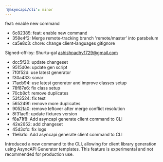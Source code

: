 ```yaml
---
'@asyncapi/cli': minor
---
```


feat: enable new  command

- 6c82385: feat: enable new  command
- 358e4f2: Merge remote-tracking branch 'remote/master' into parabelum
- ca5e8c3: chore: change client-languages gitignore

Signed-off-by: Shurtu-gal <ashishpadhy1729@gmail.com>
- dcc5f20: update changeset
- 9515d0e: update gen script
- 7f0f52d: use latest generator
- f30a433: sonar
- 71acb94: use latest generator and improve classes setup
- 78f87e6: fix class setup
- 70cb8cf: remove duplicates
- 53f3524: fix test
- 565249f: remove more duplicates
- 9052fa0: remove leftover after merge conflict resolution
- 8f31ae9: update fixtures version
- f8a71f8: Add asyncapi generate client command to CLI
- 42e2652: add changeset
- 45d3cfc: fix logs
- 11e6a1c: Add asyncapi generate client command to CLI

Introduced a new  command to the CLI, allowing for client library generation using AsyncAPI Generator templates. This feature is experimental and not recommended for production use.


